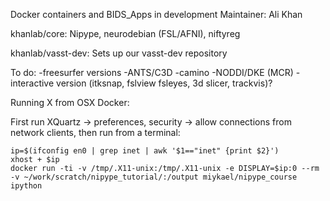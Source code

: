 Docker containers and BIDS_Apps in development
Maintainer: Ali Khan


khanlab/core:
	Nipype, neurodebian (FSL/AFNI), niftyreg

khanlab/vasst-dev: 
	Sets up our vasst-dev repository

To do:
	-freesurfer versions
	-ANTS/C3D
	-camino
	-NODDI/DKE (MCR)
	-interactive version (itksnap, fslview fsleyes, 3d slicer, trackvis)?


Running X from OSX Docker:

First run XQuartz -> preferences, security -> allow connections from network clients, then run from a terminal:
~~~~
ip=$(ifconfig en0 | grep inet | awk '$1=="inet" {print $2}')
xhost + $ip
docker run -ti -v /tmp/.X11-unix:/tmp/.X11-unix -e DISPLAY=$ip:0 --rm -v ~/work/scratch/nipype_tutorial/:/output miykael/nipype_course ipython
~~~~



